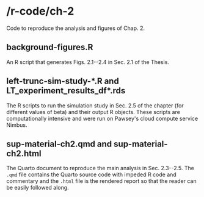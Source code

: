 # /r-code/ch-2

Code to reproduce the analysis and figures of Chap. 2.

## background-figures.R

An R script that generates Figs. 2.1--2.4 in Sec. 2.1 of the Thesis.

## left-trunc-sim-study-\*.R and LT_experiment_results_df\*.rds

The R scripts to run the simulation study in Sec. 2.5 of the chapter (for different values of beta) and their output R objects. These scripts are computationally intensive and were run on Pawsey's cloud compute service Nimbus.

## sup-material-ch2.qmd and sup-material-ch2.html

The Quarto document to reproduce the main analysis in Sec. 2.3--2.5. The `.qmd` file contains the Quarto source code with impeded R code and commentary and the `.html` file is the rendered report so that the reader can be easily followed along.

